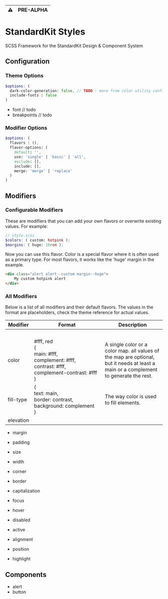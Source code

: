 | :warning: | PRE-ALPHA |
|-----------|:----------|

# StandardKit Styles

SCSS Framework for the StandardKit Design & Component System

## Configuration

### Theme Options

```scss
$options: (
  dark-color-generation: false, // TODO : more from color utility config
  include-fonts : false
)
```

- font // todo
- breakpoints // todo

### Modifier Options

```scss
$options: (
  flavors : (),
  flavor-options: (
    default: '',
    use: 'single' | 'basic' | 'all',
    exclude: [],
    include: [],
    merge: 'merge' | 'replace'
  )
)
```

## Modifiers

### Configurable Modifiers
These are modifiers that you can add your own flavors or overwrite existing values. For example:
```scss
// style.scss
$colors: ( custom: hotpink );
$margins: ( huge: 16rem );
```
Now you can use this flavor. Color is a special flavor where it is often used as a primary type.
For most flavors, it works like the 'huge' margin in the example.
```html
<div class="alert alert--custom margin--huge">
    My custom hotpink alert
</div>
```
### All Modifiers
Below is a list of all modifiers and their default flavors.
The values in the format are placeholders, check the theme reference for actual values.

| Modifier | Format | Description | 
|---|---|---|
&nbsp;|&nbsp;&nbsp;&nbsp;&nbsp;&nbsp;&nbsp;&nbsp;&nbsp;&nbsp;&nbsp;&nbsp;&nbsp;&nbsp;&nbsp;&nbsp;&nbsp;&nbsp;&nbsp;&nbsp;&nbsp;&nbsp;&nbsp;&nbsp;&nbsp;&nbsp;&nbsp;&nbsp;&nbsp;&nbsp;&nbsp;&nbsp;&nbsp;&nbsp;&nbsp;&nbsp;&nbsp;&nbsp;&nbsp;&nbsp;&nbsp;&nbsp;&nbsp;&nbsp;&nbsp;&nbsp;&nbsp;&nbsp;&nbsp;&nbsp;|&nbsp;
color | #fff, red <br>(<br>main: #fff,<br>complement: #fff,<br>contrast: #fff,<br>complement-contrast:&nbsp;#fff<br>) | A single color or a color map. all values of the map are optional, but it needs at least a main or a complement to generate the rest. 
fill-type | (<br>text: main,<br>border: contrast,<br>background: complement<br>) | The way color is used to fill elements.
elevation | 

- margin
- padding
- size
- width
- corner
- border
  
- capitalization
- focus
- hover
- disabled
- active
- alignment
- position
- highlight

## Components

- alert
- button
